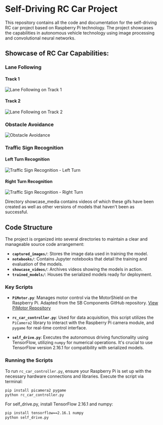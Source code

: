 # Self-Driving RC Car Project

This repository contains all the code and documentation for the self-driving RC car project based on Raspberry Pi technology. The project showcases the capabilities in autonomous vehicle technology using image processing and convolutional neural networks.

## Showcase of RC Car Capabilities:

### Lane Following
#### Track 1
![Lane Following on Track 1](/showcase_media/track1-lane_detection.gif)

#### Track 2
![Lane Following on Track 2](/showcase_media/track2-lane_detection.gif)

### Obstacle Avoidance
![Obstacle Avoidance](/showcase_media/track1-obstacle_stopping_feature.gif)

### Traffic Sign Recognition
#### Left Turn Recognition
![Traffic Sign Recognition - Left Turn](/showcase_media/track3-left_turn.gif)

#### Right Turn Recognition
![Traffic Sign Recognition - Right Turn](/showcase_media/track3-right_turn.gif)

Directory showcase_media contains videos of which these gifs have been created as well as other versions of models that haven't been as successful.

## Code Structure

The project is organized into several directories to maintain a clear and manageable source code arrangement:

- **`captured_images/`**: Stores the image data used in training the model.
- **`notebooks/`**: Contains Jupyter notebooks that detail the training and evaluation of the models.
- **`showcase_videos/`**: Archives videos showing the models in action.
- **`trained_models/`**: Houses the serialized models ready for deployment.

### Key Scripts

- **`PiMotor.py`**: Manages motor control via the MotorShield on the Raspberry Pi. Adapted from the SB Components GitHub repository. [View PiMotor Repository](https://github.com/sbcshop/MotorShield)

- **`rc_car_controller.py`**: Used for data acquisition, this script utilizes the `PiCamera2` library to interact with the Raspberry Pi camera module, and `pygame` for real-time control interface.

- **`self_drive.py`**: Executes the autonomous driving functionality using TensorFlow, utilizing `numpy` for numerical operations. It's crucial to use TensorFlow version 2.16.1 for compatibility with serialized models.

### Running the Scripts

To run `rc_car_controller.py`, ensure your Raspberry Pi is set up with the necessary hardware connections and libraries. Execute the script via terminal:
```bash
pip install picamera2 pygame
python rc_car_controller.py
```

For self_drive.py, install TensorFlow 2.16.1 and numpy:
```bash
pip install tensorflow==2.16.1 numpy
python self_drive.py
```